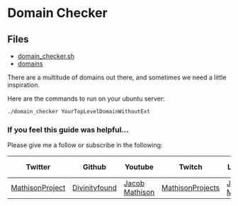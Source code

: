 # Domain Checker

## Files
- [domain_checker.sh](https://github.com/Divinityfound/howtos/blob/master/domain_ideas/domain_checker.sh)
- [domains](https://github.com/Divinityfound/howtos/blob/master/domain_ideas/domains)

There are a multitude of domains out there, and sometimes we need a little inspiration.

Here are the commands to run on your ubuntu server:

```sh
./domain_checker YourTopLevelDomainWithoutExt
```

### If you feel this guide was helpful...

Please give me a follow or subscribe in the following:

|Twitter|Github|Youtube|Twitch|Linkedin|Personal Site|
| ----- | ---- | ----- | ---- | ------ | ----------- |
|[MathisonProject](https://twitter.com/MathisonProject)|[Divinityfound](https://github.com/Divinityfound)|[Jacob Mathison](https://www.youtube.com/channel/UCNNxB1TRbdJxE_y51sJb9DA)|[MathisonProjects](http://twitch.tv/mathisonprojects)|[Jacob Mathison](https://www.linkedin.com/in/jacob-mathison-62359912/)|[Mathison Projects](http://mathisonprojects.com)|